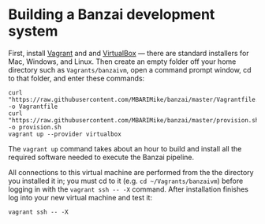 Building a Banzai development system 
====================================

First, install [Vagrant](https://www.vagrantup.com/) and and [VirtualBox](VirtualBox.md)
&mdash; there are standard installers for Mac, Windows, and Linux. Then create an empty folder 
off your home directory such as `Vagrants/banzaivm`, open a command prompt window, cd to that 
folder, and enter these commands:

    curl "https://raw.githubusercontent.com/MBARIMike/banzai/master/Vagrantfile.sh" -o Vagrantfile
    curl "https://raw.githubusercontent.com/MBARIMike/banzai/master/provision.sh" -o provision.sh
    vagrant up --provider virtualbox

The `vagrant up` command takes about an hour to build and install all the required software
needed to execute the Banzai pipeline.

All connections to this virtual machine are performed from the the directory you installed 
it in; you must cd to it (e.g. `cd ~/Vagrants/banzaivm`) before logging in with the 
`vagrant ssh -- -X` command.  After installation finishes log into your new virtual machine 
and test it:

    vagrant ssh -- -X
